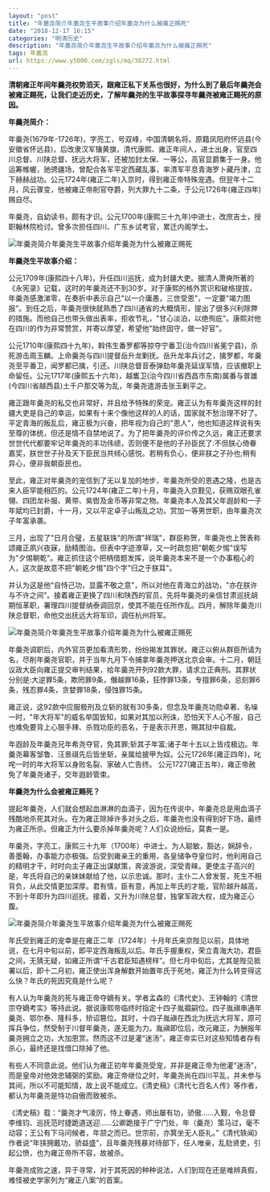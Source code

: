 ```yaml
---
layout: "post"
title: "年羹尧简介年羹尧生平故事介绍年羹尧为什么被雍正赐死"
date: "2018-12-17 16:15"
categories: "明清历史"
description: "年羹尧简介年羹尧生平故事介绍年羹尧为什么被雍正赐死"
tags: 年羹尧
url: https://www.y5000.com/zgls/mq/38272.html
---
```






**清朝雍正年间年羹尧权势滔天，跟雍正私下关系也很好，为什么到了最后年羹尧会被雍正赐死，让我们走近历史，了解年羹尧的生平故事探寻年羹尧被雍正赐死的原因。**

 **年羹尧简介：**

年羹尧(1679年-1726年)，字亮工，号双峰，中国清朝名将。原籍凤阳府怀远县(今安徽省怀远县)，后改隶汉军镶黄旗，清代康熙、雍正年间人，进士出身，官至四川总督、川陕总督、抚远大将军，还被加封太保、一等公，高官显爵集于一身。他运筹帷幄，驰骋疆场，曾配合各军平定西藏乱事，率清军平息青海罗卜藏丹津，立下赫赫战功。公元1724年(雍正二年)入京时，得到雍正帝特殊宠遇。但翌年十二月，风云骤变，他被雍正帝削官夺爵，列大罪九十二条，于公元1726年(雍正四年)赐自尽。

年羹尧，自幼读书，颇有才识。公元1700年(康熙三十九年)中进士，改庶吉士，授职翰林院检讨。曾多次担任四川、广东乡试考官，累迁内阁学士。

![年羹尧简介年羹尧生平故事介绍年羹尧为什么被雍正赐死](https://img.y5000.com/uploads/allimg/181204/909a46f85afc91a99b6f5597cd37597a.jpg)

 **年羹尧生平故事介绍：**

公元1709年(康熙四十八年)，升任四川巡抚，成为封疆大吏。据清人萧奭所著的《永宪录》记载，这时的年羹尧还不到30岁。对于康熙的格外赏识和破格提拔，年羹尧感激涕零，在奏折中表示自己"以一介庸愚，三世受恩"，一定要"竭力图报"。到任之后，年羹尧很快就熟悉了四川通省的大概情形，提出了很多兴利除弊的措施。而他自己也带头做出表率，拒收节礼，"甘心淡泊，以绝徇庇"。康熙对他在四川的作为非常赞赏，并寄以厚望，希望他"始终固守，做一好官"。

公元1710年(康熙四十九年)，斡伟生番罗都等掠夺宁番卫(治今四川省冕宁县)，杀死游击周玉麟。上命羹尧与四川提督岳升龙剿抚。岳升龙率兵讨之，擒罗都，年羹尧至平番卫，闻罗都已擒，引还。川陕总督音泰弹劾年羹尧延误军情，应该撤职上命留任。公元1717年(康熙五十六年)，越巂卫(治今四川省西昌市东南)属番与普雄(今四川省越西县)土千户那交等为乱，年羹尧遣游击张玉剿平之。

雍正跟年羹尧的私交也非常好，并且给予特殊的荣宠。雍正认为有年羹尧这样的封疆大吏是自己的幸运，如果有十来个像他这样的人的话，国家就不愁治理不好了。平定青海的叛乱后，雍正极为兴奋，把年视为自己的"恩人"，他也知道这样说有失至尊的体统，但还是情不自禁地说了。为了把年羹尧的评价传之久远，雍正还要求世世代代都要牢记年羹尧的丰功伟绩，否则便不是他的子孙臣民了:不但朕心倚眷嘉奖，朕世世子孙及天下臣民当共倾心感悦。若稍有负心，便非朕之子孙也;稍有异心，便非我朝臣民也。

至此，雍正对年羹尧的宠信到了无以复加的地步，年羹尧所受的恩遇之隆，也是古来人臣罕能相匹的。公元1724年(雍正二年)十月，年羹尧入京觐见，获赐双眼孔雀翎、四团龙补服、黄带、紫辔及金币等非常之物。年羹尧本人及其父年遐龄和一子年斌均已封爵，十一月，又以平定卓子山叛乱之功，赏加一等男世职，由年羹尧次子年富承袭。

三月，出现了"日月合璧，五星联珠"的所谓"祥瑞"，群臣称贺，年羹尧也上贺表称颂雍正夙兴夜寐，励精图治。但表中字迹潦草，又一时疏忽把"朝乾夕惕"误写为"夕惕朝乾"。雍正抓住这个把柄借题发挥，说年羹尧本来不是一个办事粗心的人，这次是故意不把"朝乾夕惕"四个字"归之于朕耳"。

并认为这是他"自恃己功，显露不敬之意"，所以对他在青海立的战功，"亦在朕许与不许之间"。接着雍正更换了四川和陕西的官员，先将年羹尧的亲信甘肃巡抚胡期恒革职，署理四川提督纳泰调回京，使其不能在任所作乱。四月，解除年羹尧川陕总督职，命他交出抚远大将军印，调任杭州将军。

![年羹尧简介年羹尧生平故事介绍年羹尧为什么被雍正赐死](https://img.y5000.com/uploads/allimg/181204/0e015e5ad511f5aa93e04505143fb1df.jpg)

年羹尧调职后，内外官员更加看清形势，纷纷揭发其罪状。雍正以俯从群臣所请为名，尽削年羹尧官职，并于当年九月下令捕拿年羹尧押送北京会审。十二月，朝廷议政大臣向雍正提交审判结果，给年羹尧开列92款大罪，请求立正典刑。其罪状分别是:大逆罪5条，欺罔罪9条，僭越罪16条，狂悖罪13条，专擅罪6条，忌刻罪6条，残忍罪4条，贪婪罪18条，侵蚀罪15条。

雍正说，这92款中应服极刑及立斩的就有30多条，但念及年羹尧功勋卓著、名噪一时，"年大将军"的威名举国皆知，如果对其加以刑诛，恐怕天下人心不服，自己也难免要背上心狠手辣、杀戮功臣的恶名，于是表示开恩，赐其狱中自裁。

年遐龄及年羹尧兄年希尧夺官，免其罪;斩其子年富;诸子年十五以上皆戍极边。年羹尧幕客邹鲁、汪景祺先后皆坐斩，亲属给披甲为奴。公元1726年(雍正四年)，叱咤一时的年大将军以身败名裂、家破人亡告终。
公元1727(雍正五年)，雍正帝赦免了年羹尧诸子，交年遐龄管束。

 **年羹尧为什么会被雍正赐死？**

提起年羹尧，人们就会想起血淋淋的血滴子，因为在传说中，年羹尧总是用血滴子残酷地杀死其对头。在为雍正除掉许多对头之后，年羹尧也没有得到好下场，最终为雍正所杀。但雍正为什么要杀掉年羹尧呢？人们众说纷纭，莫衷一是。  

年羹尧，字亮工，康熙三十九年（1700年）中进士。为人聪敏，豁达，娴辞令，善墨翰，办事能力亦极强。后受到雍亲王的重用，各皇储争夺皇位时，他利用自己的精明才干，时时向主子雍正出谋献策，奔波游说，深受青睐。更使主子高兴的是，年氏将自己的亲妹妹献给了他，以示忠诚。那时，主仆二人曾发誓，死生不相背负，从此交情更加深厚。君有情，臣有意，再加上年氏的才能，官阶越升越高，不到十年即升为四川巡抚。接着，又升为川陕总督，独掌军政大权，成为雍正心腹。

![年羹尧简介年羹尧生平故事介绍年羹尧为什么被雍正赐死](https://img.y5000.com/uploads/allimg/181204/f4f4f37ae9234ce025024ce815119a14.jpg)

年氏受到雍正的宠幸是在雍正二年（1724年）十月年氏来京陛见以前，具体地说，在七月中旬以前，即平定西海叛乱以后。年氏手握重权，荣立青海大功，君臣之间，无猜无疑，如雍正所谓“千古君臣知遇榜样”。但七月中旬后，尤其是陛见抵署以后，即十二月初，雍正使出浑身解数开始置年氏于死地，雍正为什么转变得这么快？年氏的死因究竟是什么呢？

有人认为年羹尧的死与雍正帝夺嫡有关。学者孟森的《清代史》、王钟翰的《清世宗夺嫡考实》等持此说。据说康熙帝临终时指定十四子胤禵嗣位。四子胤禛串通年羹尧、鄂尔泰、隆科多，矫诏篡位。其时，十四子胤禛在西北为抚远大将军，原可挥兵争位，然受制于川督年羹尧，遂无能为力。胤禛即位后，改元雍正，为酬报年羹尧拥立之功，大加恩赏。然而这不过是灌“迷汤”，雍正帝实已对这些知情者存有杀心，最终还是找借口除掉了他。  

有些人不同意此说。他们认为雍正初年年羹尧受宠，并非是雍正帝为他灌“迷汤”，而是皇帝对他效忠辅弼的奖励。雍正帝继位之时，年羹尧尚在四川平乱，并未参与其间，所以不可能知情，故上说不能成立。《清史稿》《清代七百名人传》等作者，都认为年羹尧是恃功自傲而致被杀。

《清史稿》载：“羹尧才气凌厉，恃上眷遇，师出屡有功，骄傲……入觐，令总督李维钧、巡抚范时捷跪道送迎……公卿跪接于广宁门处，年（羹尧）策马过，毫不动容；王公有下马问候者，年颔之而已。世宗前，亦箕坐无人臣礼。”《清代轶闻》作者说“年挟拥戴功，骄益盛”，且年羹尧残暴对待部下，任人唯亲，乱劾贤吏，引起公愤，也为雍正帝所不容，故被杀。

年羹尧成败之速，异于寻常，对于其死因的种种说法，人们到现在还是难辨真假，难怪被史学家列为“雍正八案”的首案。
